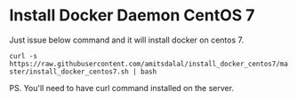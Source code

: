 # Install Docker Daemon CentOS 7

Just issue below command and it will install docker on centos 7. 





` curl -s https://raw.githubusercontent.com/amitsdalal/install_docker_centos7/master/install_docker_centos7.sh | bash
`








PS. You'll need to have curl command installed on the server.
